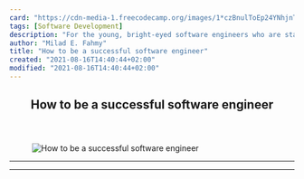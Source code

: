 ```yaml
---
card: "https://cdn-media-1.freecodecamp.org/images/1*czBnulToEp24YNhjnTTrqQ.png"
tags: [Software Development]
description: "For the young, bright-eyed software engineers who are startin"
author: "Milad E. Fahmy"
title: "How to be a successful software engineer"
created: "2021-08-16T14:40:44+02:00"
modified: "2021-08-16T14:40:44+02:00"
---
```

<div class="site-wrapper">
<main id="site-main" class="site-main outer">
<div class="inner">
<article class="post-full post tag-software-development tag-tech tag-life-lessons tag-startup tag-programming ">
<header class="post-full-header">
<h1 class="post-full-title">How to be a successful software engineer</h1>
</header>
<figure class="post-full-image">
<picture>
<source media="(max-width: 700px)" sizes="1px" srcset="data:image/gif;base64,R0lGODlhAQABAIAAAAAAAP///yH5BAEAAAAALAAAAAABAAEAAAIBRAA7 1w">
<source media="(min-width: 701px)" sizes="(max-width: 800px) 400px,
(max-width: 1170px) 700px,
1400px" srcset="https://cdn-media-1.freecodecamp.org/images/1*czBnulToEp24YNhjnTTrqQ.png 300w,
https://cdn-media-1.freecodecamp.org/images/1*czBnulToEp24YNhjnTTrqQ.png 600w,
https://cdn-media-1.freecodecamp.org/images/1*czBnulToEp24YNhjnTTrqQ.png 1000w,
https://cdn-media-1.freecodecamp.org/images/1*czBnulToEp24YNhjnTTrqQ.png 2000w">
<img onerror="this.style.display='none'" src="https://cdn-media-1.freecodecamp.org/images/1*czBnulToEp24YNhjnTTrqQ.png" alt="How to be a successful software engineer">
</picture>
</figure>
<section class="post-full-content">
<div class="post-content">
</div>
<hr>
<hr>
</section>
</article>
</div>
</main>
</div>
<!-- Google Tag Manager (noscript) -->
<!-- End Google Tag Manager (noscript) -->
